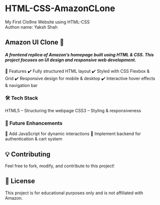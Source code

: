 # HTML-CSS-AmazonCLone
My First Clo9ne Website using HTML-CSS
<br>
Authon name: Yaksh Shah

<h2><b>Amazon UI Clone 🛒</b></h2>
<h4><i>A frontend replica of Amazon’s homepage built using HTML & CSS. This project focuses on UI design and responsive web development.</i></h4>

<h>📌 Features</h3>
✔️ Fully structured HTML layout
✔️ Styled with CSS Flexbox & Grid
✔️ Responsive design for mobile & desktop
✔️ Interactive hover effects & navigation bar

<h3>🛠 Tech Stack</h3>
HTML5 – Structuring the webpage
CSS3 – Styling & responsiveness

<h3>🚀 Future Enhancements</h3>
🔹 Add JavaScript for dynamic interactions
🔹 Implement backend for authentication & cart system


<h2>💡 Contributing</h2>
Feel free to fork, modify, and contribute to this project!

<h2>📜 License</h2>
This project is for educational purposes only and is not affiliated with Amazon.
